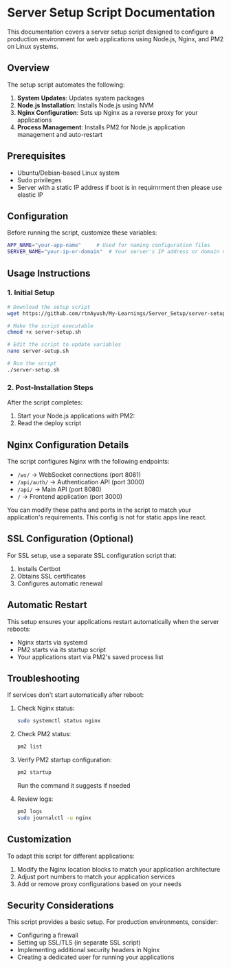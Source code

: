 # Server Setup Script Documentation

This documentation covers a server setup script designed to configure a production environment for web applications using Node.js, Nginx, and PM2 on Linux systems.

## Overview

The setup script automates the following:

1. **System Updates**: Updates system packages
2. **Node.js Installation**: Installs Node.js using NVM
3. **Nginx Configuration**: Sets up Nginx as a reverse proxy for your applications
4. **Process Management**: Installs PM2 for Node.js application management and auto-restart

## Prerequisites

- Ubuntu/Debian-based Linux system
- Sudo privileges
- Server with a static IP address if boot is in requirnrment then please use elastic IP

## Configuration

Before running the script, customize these variables:

```bash
APP_NAME="your-app-name"     # Used for naming configuration files
SERVER_NAME="your-ip-or-domain"  # Your server's IP address or domain name
```

## Usage Instructions

### 1. Initial Setup

```bash
# Download the setup script
wget https://github.com/rtnAyush/My-Learnings/Server_Setup/server-setup.sh

# Make the script executable
chmod +x server-setup.sh

# Edit the script to update variables
nano server-setup.sh

# Run the script
./server-setup.sh
```

### 2. Post-Installation Steps

After the script completes:

1. Start your Node.js applications with PM2:
2. Read the deploy script

## Nginx Configuration Details

The script configures Nginx with the following endpoints:

- `/ws/` → WebSocket connections (port 8081)
- `/api/auth/` → Authentication API (port 3000)
- `/api/` → Main API (port 8080)
- `/` → Frontend application (port 3000)

You can modify these paths and ports in the script to match your application's requirements.
This config is not for static apps line react.

## SSL Configuration (Optional)

For SSL setup, use a separate SSL configuration script that:

1. Installs Certbot
2. Obtains SSL certificates
3. Configures automatic renewal

## Automatic Restart

This setup ensures your applications restart automatically when the server reboots:

- Nginx starts via systemd
- PM2 starts via its startup script
- Your applications start via PM2's saved process list

## Troubleshooting

If services don't start automatically after reboot:

1. Check Nginx status:
   ```bash
   sudo systemctl status nginx
   ```

2. Check PM2 status:
   ```bash
   pm2 list
   ```

3. Verify PM2 startup configuration:
   ```bash
   pm2 startup
   ```
   Run the command it suggests if needed

4. Review logs:
   ```bash
   pm2 logs
   sudo journalctl -u nginx
   ```

## Customization

To adapt this script for different applications:

1. Modify the Nginx location blocks to match your application architecture
2. Adjust port numbers to match your application services
3. Add or remove proxy configurations based on your needs

## Security Considerations

This script provides a basic setup. For production environments, consider:

- Configuring a firewall
- Setting up SSL/TLS (in separate SSL script)
- Implementing additional security headers in Nginx
- Creating a dedicated user for running your applications
